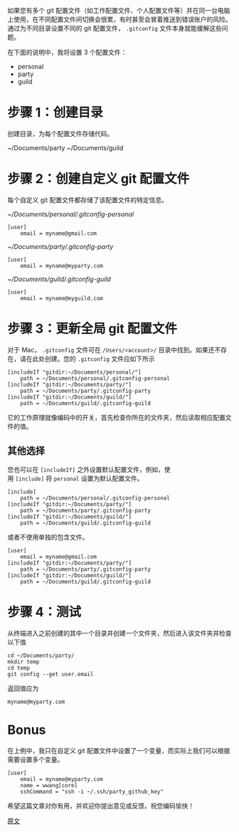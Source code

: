 如果您有多个 git 配置文件（如工作配置文件、个人配置文件等）并在同一台电脑上使用，在不同配置文件间切换会很累，有时甚至会冒着推送到错误账户的风险。通过为不同目录设置不同的 git 配置文件， `.gitconfig` 文件本身就能缓解这些问题。

在下面的说明中，我将设置 3 个配置文件：

- personal 
- party 
- guild 

# 步骤 1：创建目录

创建目录，为每个配置文件存储代码。

~/Documents/party 
~/Documents/guild

# 步骤 2：创建自定义 git 配置文件

每个自定义 git 配置文件都存储了该配置文件的特定信息。

_~/Documents/personal/.gitconfig-personal_

```
[user]  
    email = myname@gmail.com
```

_~/Documents/party/.gitconfig-party_

```gitconfig
[user]  
    email = myname@myparty.com
```

_~/Documents/guild/.gitconfig-guild_

```
[user]  
    email = myname@myguild.com

```

# 步骤 3：更新全局 git 配置文件 

对于 Mac， `.gitconfig` 文件可在 `/Users/<account>/` 目录中找到。如果还不存在，请在此处创建。您的 `.gitconfig` 文件应如下所示

```
[includeIf "gitdir:~/Documents/personal/"]  
    path = ~/Documents/personal/.gitconfig-personal
[includeIf "gitdir:~/Documents/party/"]  
    path = ~/Documents/party/.gitconfig-party
[includeIf "gitdir:~/Documents/guild/"]  
    path = ~/Documents/guild/.gitconfig-guild
```


它的工作原理就像编码中的开关，首先检查你所在的文件夹，然后读取相应配置文件的值。

## 其他选择

您也可以在 `[includeIf]` 之外设置默认配置文件，例如，使用 `[include]` 将 `personal` 设置为默认配置文件。
```
[include]  
    path = ~/Documents/personal/.gitconfig-personal
[includeIf "gitdir:~/Documents/party/"]  
    path = ~/Documents/party/.gitconfig-party
[includeIf "gitdir:~/Documents/guild/"]  
    path = ~/Documents/guild/.gitconfig-guild
```

或者不使用单独的包含文件。

```
[user]  
    email = myname@gmail.com
[includeIf "gitdir:~/Documents/party/"]  
    path = ~/Documents/party/.gitconfig-party
[includeIf "gitdir:~/Documents/guild/"]  
    path = ~/Documents/guild/.gitconfig-guild
```

# 步骤 4：测试

从终端进入之前创建的其中一个目录并创建一个文件夹，然后进入该文件夹并检查以下值

```
cd ~/Documents/party/  
mkdir temp  
cd temp  
git config --get user.email
```

返回值应为

```
myname@myparty.com
```

# Bonus 

在上例中，我只在自定义 git 配置文件中设置了一个变量，而实际上我们可以根据需要设置多个变量。

```
[user]  
    email = myname@myparty.com
    name = wwang[core]  
    sshCommand = "ssh -i ~/.ssh/party_github_key"
```

希望这篇文章对你有用，并欢迎你提出意见或反馈。祝您编码愉快！



[原文](https://medium.com/@wichanart/managing-multiple-git-profiles-in-gitconfig-2538cd30aeb9)
